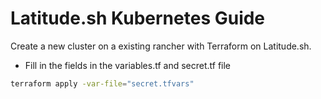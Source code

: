 # Latitude.sh Kubernetes Guide

Create a new cluster on a existing rancher with Terraform on Latitude.sh.

* Fill in the fields in the variables.tf and secret.tf file

```bash
terraform apply -var-file="secret.tfvars"
```